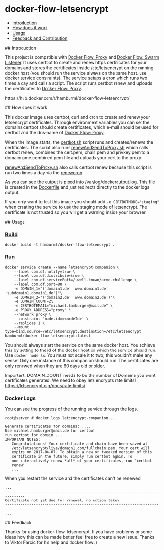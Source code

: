 docker-flow-letsencrypt
==================

* [Introduction](#introduction)
* [How does it work](#how-does-it-work)
* [Usage](#usage)
* [Feedback and Contribution](#feedback-and-contribution)

## Introduction

This project is compatible with [Docker Flow: Proxy](https://github.com/vfarcic/docker-flow-proxy) and [Docker Flow: Swarm Listener](https://github.com/vfarcic/docker-flow-swarm-listener).
It uses certbot to create and renew https certificates for your domains and stores the certificates inside /etc/letsencrypt on the running docker host (you should run the service always on the same host, use docker service constraints). The service setups a cron which runs two times a day and calls a script. The script runs certbot renew and uploads the certificates to [Docker Flow: Proxy](https://github.com/vfarcic/docker-flow-proxy).

https://hub.docker.com/r/hamburml/docker-flow-letsencrypt/

## How does it work

This docker image uses certbot, curl and cron to create and renew your letsencrypt certificates.
Through environment variables you can set the domains certbot should create certificates, which e-mail should be used for certbot and the dns-name of [Docker Flow: Proxy](https://github.com/vfarcic/docker-flow-proxy).

When the image starts, the [certbot.sh](https://github.com/hamburml/docker-flow-letsencrypt/blob/master/certbot.sh) script runs and creates/renews the certificates. The script also runs [renewAndSendToProxy.sh](https://github.com/hamburml/docker-flow-letsencrypt/blob/master/renewAndSendToProxy.sh) which calls certbot renew, combines the cert.pem, chain.pem and privkey.pem to a domainname.combined.pem file and uploads your cert to the proxy.

[renewAndSendToProxy.sh](https://github.com/hamburml/docker-flow-letsencrypt/blob/master/renewAndSendToProxy.sh) also calls certbot renew because this script is run two times a day via the [renewcron](https://github.com/hamburml/docker-flow-letsencrypt/blob/master/renewcron).

As you can see the output is piped into /var/log/dockeroutput.log. This file is created in the [Dockerfile](https://github.com/hamburml/docker-flow-letsencrypt/blob/master/Dockerfile) and just redirects directly to the docker logs output.

If you only want to test this image you should add ```-e CERTBOTMODE="staging"``` when creating the service to use the staging mode of letsencrypt. The certificate is not trusted so you will get a warning inside your browser.

## Usage

### [Build](https://github.com/hamburml/docker-flow-letsencrypt/blob/master/build)
```
docker build -t hamburml/docker-flow-letsencrypt .
```

### [Run](https://github.com/hamburml/docker-flow-letsencrypt/blob/master/run)

```
docker service create --name letsencrypt-companion \
    --label com.df.notify=true \
    --label com.df.distribute=true \
    --label com.df.servicePath=/.well-known/acme-challenge \
    --label com.df.port=80 \
    -e DOMAIN_1="('domain1.de' 'www.domain1.de' 'subdomain1.domain1.de')"\
    -e DOMAIN_2="('domain2.de' 'www.domain2.de')"\
    -e DOMAIN_COUNT=2\
    -e CERTBOTEMAIL="michael.hamburger@mail.de" \
    -e PROXY_ADDRESS="proxy" \
    --network proxy \
    --constraint 'node.id==<nodeId>' \
    --replicas 1 \
    --mount type=bind,source=/etc/letsencrypt,destination=/etc/letsencrypt hamburml/docker-flow-letsencrypt:latest
```

You should always start the service on the same docker host. You achieve this by setting <nodeId> to the id of the docker host on which the service should run. Use ```docker node ls```. 
You must not scale it to two, this wouldn't make any sense! Only one instance of this companion should run.
The certificates are only renewed when they are 60 days old or older.

Important: DOMAIN_COUNT needs to be the number of Domains you want certificates generated. We need to obey lets encrypts rate limits! https://letsencrypt.org/docs/rate-limits/

### Docker Logs

You can see the progress of the running service through the logs.

```
root@server # docker logs letsencrypt-companion....

Generate certificates for domains: ....
Use michael.hamburger@mail.de for certbot
run certbot for domain ...
IMPORTANT NOTES:
 - Congratulations! Your certificate and chain have been saved at
   /etc/letsencrypt/live/domain1.com/fullchain.pem. Your cert will
   expire on 2017-04-07. To obtain a new or tweaked version of this
   certificate in the future, simply run certbot again. To
   non-interactively renew *all* of your certificates, run "certbot
   renew"
   ...
```

When you restart the service and the certificates can't be renewed

```
...
-------------------------------------------------------------------------------
Certificate not yet due for renewal; no action taken.
-------------------------------------------------------------------------------
...
```

## Feedback

Thanks for using docker-flow-letsencrypt. If you have problems or some ideas how this can be made better feel free to create a new issue. Thanks to Viktor Farcic for his help and docker flow :)

